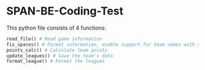# SPAN-BE-Coding-Test


This python file consists of 4 functions:

```py
read_file() # Read game information
fix_spaces() # Format information, enable support for team names with spaces
points_calc() # Calculate team points
update_leagues() # Save the team's data
format_league() # Format the leagues
```
